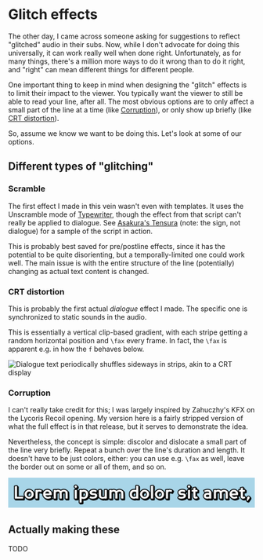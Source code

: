# Glitch effects

The other day, I came across someone asking for suggestions to reflect "glitched" audio in their subs. Now, while I don't advocate for doing this universally, it can work really well when done right. Unfortunately, as for many things, there's a million more ways to do it wrong than to do it right, and "right" can mean different things for different people.

One important thing to keep in mind when designing the "glitch" effects is to limit their impact to the viewer. You typically want the viewer to still be able to read your line, after all. The most obvious options are to only affect a small part of the line at a time (like [Corruption](#corruption)), or only show up briefly (like [CRT distortion](#crt-distortion)).

So, assume we know we want to be doing this. Let's look at some of our options.

## Different types of "glitching"

### Scramble

The first effect I made in this vein wasn't even with templates. It uses the Unscramble mode of [Typewriter][typewriter], though the effect from that script can't really be applied to dialogue. See [Asakura's Tensura](asakura-tensura-unscramble.webm) (note: the sign, not dialogue) for a sample of the script in action.

This is probably best saved for pre/postline effects, since it has the potential to be quite disorienting, but a temporally-limited one could work well. The main issue is with the entire structure of the line (potentially) changing as actual text content is changed.

### CRT distortion

This is probably the first actual *dialogue* effect I made. The specific one is synchronized to static sounds in the audio.

This is essentially a vertical clip-based gradient, with each stripe getting a random horizontal position and `\fax` every frame. In fact, the `\fax` is apparent e.g. in how the `f` behaves below.

![Dialogue text periodically shuffles sideways in strips, akin to a CRT display](kaleido-hf3-crt.gif)

### Corruption

I can't really take credit for this; I was largely inspired by Zahuczhy's KFX on the Lycoris Recoil opening. My version here is a fairly stripped version of what the full effect is in that release, but it serves to demonstrate the idea.

Nevertheless, the concept is simple: discolor and dislocate a small part of the line very briefly. Repeat a bunch over the line's duration and length. It doesn't have to be just colors, either: you can use e.g. `\fax` as well, leave the border out on some or all of them, and so on.

![Lorem ipsum, with randomly-appearing fragments of the same text in various colors, slightly offset from the original text](corruption.gif)

[typewriter]: https://github.com/petzku/Aegisub-Scripts#typewriter

## Actually making these

TODO
